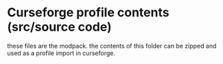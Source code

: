 # Curseforge profile contents (src/source code)

these files are the modpack. the contents of this folder can be zipped and used as a profile import in curseforge.

